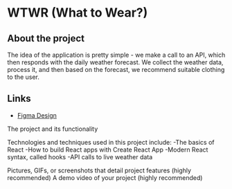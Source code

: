 # WTWR (What to Wear?)

## About the project

The idea of the application is pretty simple - we make a call to an API, which then responds with the daily weather forecast. We collect the weather data, process it, and then based on the forecast, we recommend suitable clothing to the user.

## Links

- [Figma Design](https://www.figma.com/file/DTojSwldenF9UPKQZd6RRb/Sprint-10%3A-WTWR)

The project and its functionality

Technologies and techniques used in this project include:
-The basics of React
-How to build React apps with Create React App
-Modern React syntax, called hooks
-API calls to live weather data

Pictures, GIFs, or screenshots that detail project features (highly
recommended)
A demo video of your project (highly recommended)
